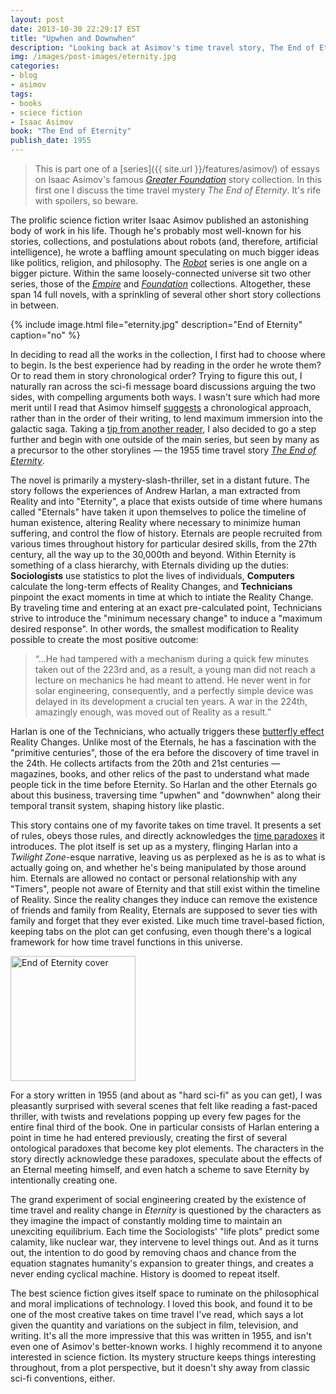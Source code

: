 ```yaml
---
layout: post
date: 2013-10-30 22:29:17 EST
title: "Upwhen and Downwhen"
description: "Looking back at Asimov's time travel story, The End of Eternity."
img: /images/post-images/eternity.jpg
categories:
- blog
- asimov
tags:
- books
- sciece fiction
- Isaac Asimov
book: "The End of Eternity"
publish_date: 1955
---
```


> This is part one of a [series]({{ site.url }}/features/asimov/) of essays on Isaac Asimov's famous
> _[Greater Foundation](https://en.wikipedia.org/wiki/Foundation_Series#List_of_books_within_the_Foundation_Universe)_ story
> collection. In this first one I discuss the time travel mystery _The End of Eternity_. It's rife with spoilers, so beware.

The prolific science fiction writer Isaac Asimov published an astonishing body of work in his life. Though he's probably most well-known for his stories, collections, and postulations about robots (and, therefore, artificial intelligence), he wrote a baffling amount speculating on much bigger ideas like politics, religion, and philosophy. The _[Robot](http://en.wikipedia.org/wiki/Robot_series_(Asimov))_ series is one angle on a bigger picture. Within the same loosely-connected universe sit two other series, those of the _[Empire](http://en.wikipedia.org/wiki/Galactic_Empire_(series))_ and _[Foundation](http://en.wikipedia.org/wiki/Foundation_Series)_ collections. Altogether, these span 14 full novels, with a sprinkling of several other short story collections in between.

{% include image.html file="eternity.jpg" description="End of Eternity" caption="no" %}

In deciding to read all the works in the collection, I first had to choose where to begin. Is the best experience had by reading in the order he wrote them? Or to read them in story chronological order? Trying to figure this out, I naturally ran across the sci-fi message board discussions arguing the two sides, with compelling arguments both ways. I wasn't sure which had more merit until I read that Asimov himself [suggests](http://www3.sympatico.ca/n.rieck/links/cool_sci_fi.html#asimov-suggested-reading-order) a chronological approach, rather than in the order of their writing, to lend maximum immersion into the galactic saga. Taking a [tip from another reader](https://scifi.stackexchange.com/questions/2335/what-order-should-asimovs-foundation-series-be-read-in/2347#2347), I also decided to go a step further and begin with one outside of the main series, but seen by many as a precursor to the other storylines &mdash; the 1955 time travel story _[The End of Eternity](https://www.goodreads.com/book/show/509784.The_End_of_Eternity)_.

The novel is primarily a mystery-slash-thriller, set in a distant future. The story follows the experiences of Andrew Harlan, a man extracted from Reality and into "Eternity", a place that exists outside of time where humans called "Eternals" have taken it upon themselves to police the timeline of human existence, altering Reality where necessary to minimize human suffering, and control the flow of history. Eternals are people recruited from various times throughout history for particular desired skills, from the 27th century, all the way up to the 30,000th and beyond. Within Eternity is something of a class hierarchy, with Eternals dividing up the duties: **Sociologists** use statistics to plot the lives of individuals, **Computers** calculate the long-term effects of Reality Changes, and **Technicians** pinpoint the exact moments in time at which to intiate the Reality Change. By traveling time and entering at an exact pre-calculated point, Technicians strive to introduce the "minimum necessary change" to induce a "maximum desired response". In other words, the smallest modification to Reality possible to create the most positive outcome:

>“...He had tampered with a mechanism during a quick few minutes taken out of the 223rd and, as a result, a young man did not reach a lecture on mechanics he had meant to attend. He never went in for solar engineering, consequently, and a perfectly simple device was delayed in its development a crucial ten years. A war in the 224th, amazingly enough, was moved out of Reality as a result.”

Harlan is one of the Technicians, who actually triggers these [butterfly effect](https://en.wikipedia.org/wiki/Butterfly_effect) Reality Changes. Unlike most of the Eternals, he has a fascination with the "primitive centuries", those of the era before the discovery of time travel in the 24th. He collects artifacts from the 20th and 21st centuries &mdash; magazines, books, and other relics of the past to understand what made people tick in the time before Eternity. So Harlan and the other Eternals go about this business, traversing time "upwhen" and "downwhen" along their temporal transit system, shaping history like plastic.

This story contains one of my favorite takes on time travel. It presents a set of rules, obeys those rules, and directly acknowledges the [time paradoxes](https://en.wikipedia.org/wiki/Ontological_paradox) it introduces. The plot itself is set up as a mystery, flinging Harlan into a _Twilight Zone_-esque narrative, leaving us as perplexed as he is as to what is actually going on, and whether he's being manipulated by those around him. Eternals are allowed no contact or personal relationship with any "Timers", people not aware of Eternity and that still exist within the timeline of Reality. Since the reality changes they induce can remove the existence of friends and family from Reality, Eternals are supposed to sever ties with family and forget that they ever existed. Like much time travel-based fiction, keeping tabs on the plot can get confusing, even though there's a logical framework for how time travel functions in this universe.

<img src="{{ site.url }}/images/post-images/eternity-cover.jpg" class="right" style="width:200px" alt="End of Eternity cover" />

For a story written in 1955 (and about as "hard sci-fi" as you can get), I was pleasantly surprised with several scenes that felt like reading a fast-paced thriller, with twists and revelations popping up every few pages for the entire final third of the book. One in particular consists of Harlan entering a point in time he had entered previously, creating the first of several ontological paradoxes that become key plot elements. The characters in the story directly acknowledge these paradoxes, speculate about the effects of an Eternal meeting himself, and even hatch a scheme to save Eternity by intentionally creating one.

The grand experiment of social engineering created by the existence of time travel and reality change in _Eternity_ is questioned by the characters as they imagine the impact of constantly molding time to maintain an unexciting equilibrium. Each time the Sociologists' "life plots" predict some calamity, like nuclear war, they intervene to level things out. And as it turns out, the intention to do good by removing chaos and chance from the equation stagnates humanity's expansion to greater things, and creates a never ending cyclical machine. History is doomed to repeat itself.

The best science fiction gives itself space to ruminate on the philosophical and moral implications of technology. I loved this book, and found it to be one of the most creative takes on time travel I've read, which says a lot given the quantity and variations on the subject in film, television, and writing. It's all the more impressive that this was written in 1955, and isn't even one of Asimov's better-known works. I highly recommend it to anyone interested in science fiction. Its mystery structure keeps things interesting throughout, from a plot perspective, but it doesn't shy away from classic sci-fi conventions, either.
